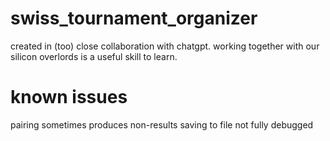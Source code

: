 # swiss_tournament_organizer

created in (too) close collaboration with chatgpt. working together with our silicon overlords is a useful skill to learn.

# known issues
pairing sometimes produces non-results
saving to file not fully debugged
